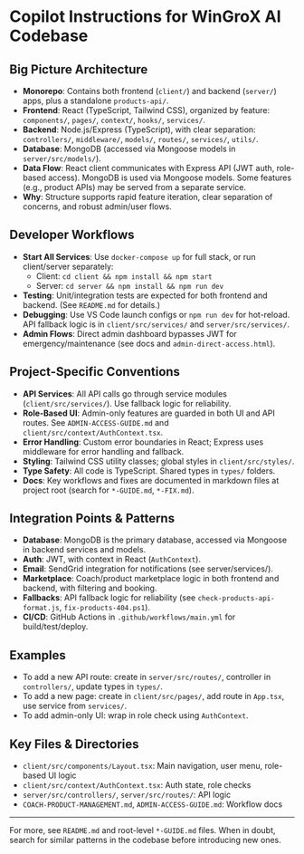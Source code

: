 # Copilot Instructions for WinGroX AI Codebase

## Big Picture Architecture
- **Monorepo**: Contains both frontend (`client/`) and backend (`server/`) apps, plus a standalone `products-api/`.
- **Frontend**: React (TypeScript, Tailwind CSS), organized by feature: `components/`, `pages/`, `context/`, `hooks/`, `services/`.
- **Backend**: Node.js/Express (TypeScript), with clear separation: `controllers/`, `middleware/`, `models/`, `routes/`, `services/`, `utils/`.
- **Database**: MongoDB (accessed via Mongoose models in `server/src/models/`).
- **Data Flow**: React client communicates with Express API (JWT auth, role-based access). MongoDB is used via Mongoose models. Some features (e.g., product APIs) may be served from a separate service.
- **Why**: Structure supports rapid feature iteration, clear separation of concerns, and robust admin/user flows.

## Developer Workflows
- **Start All Services**: Use `docker-compose up` for full stack, or run client/server separately:
  - Client: `cd client && npm install && npm start`
  - Server: `cd server && npm install && npm run dev`
- **Testing**: Unit/integration tests are expected for both frontend and backend. (See `README.md` for details.)
- **Debugging**: Use VS Code launch configs or `npm run dev` for hot-reload. API fallback logic is in `client/src/services/` and `server/src/services/`.
- **Admin Flows**: Direct admin dashboard bypasses JWT for emergency/maintenance (see docs and `admin-direct-access.html`).

## Project-Specific Conventions
- **API Services**: All API calls go through service modules (`client/src/services/`). Use fallback logic for reliability.
- **Role-Based UI**: Admin-only features are guarded in both UI and API routes. See `ADMIN-ACCESS-GUIDE.md` and `client/src/context/AuthContext.tsx`.
- **Error Handling**: Custom error boundaries in React; Express uses middleware for error handling and fallback.
- **Styling**: Tailwind CSS utility classes; global styles in `client/src/styles/`.
- **Type Safety**: All code is TypeScript. Shared types in `types/` folders.
- **Docs**: Key workflows and fixes are documented in markdown files at project root (search for `*-GUIDE.md`, `*-FIX.md`).

## Integration Points & Patterns
- **Database**: MongoDB is the primary database, accessed via Mongoose in backend services and models.
- **Auth**: JWT, with context in React (`AuthContext`).
- **Email**: SendGrid integration for notifications (see server/services/).
- **Marketplace**: Coach/product marketplace logic in both frontend and backend, with filtering and booking.
- **Fallbacks**: API fallback logic for reliability (see `check-products-api-format.js`, `fix-products-404.ps1`).
- **CI/CD**: GitHub Actions in `.github/workflows/main.yml` for build/test/deploy.

## Examples
- To add a new API route: create in `server/src/routes/`, controller in `controllers/`, update types in `types/`.
- To add a new page: create in `client/src/pages/`, add route in `App.tsx`, use service from `services/`.
- To add admin-only UI: wrap in role check using `AuthContext`.

## Key Files & Directories
- `client/src/components/Layout.tsx`: Main navigation, user menu, role-based UI logic
- `client/src/context/AuthContext.tsx`: Auth state, role checks
- `server/src/controllers/`, `server/src/routes/`: API logic
- `COACH-PRODUCT-MANAGEMENT.md`, `ADMIN-ACCESS-GUIDE.md`: Workflow docs

---
For more, see `README.md` and root-level `*-GUIDE.md` files. When in doubt, search for similar patterns in the codebase before introducing new ones.
